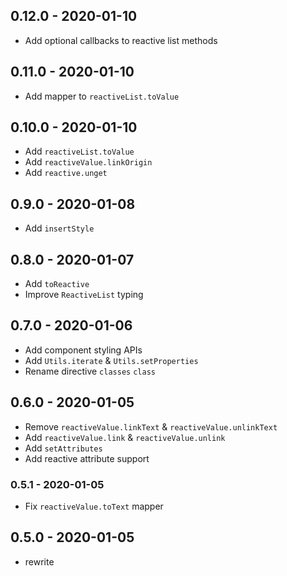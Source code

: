 ## 0.12.0 - 2020-01-10

- Add optional callbacks to reactive list methods

## 0.11.0 - 2020-01-10

- Add mapper to `reactiveList.toValue`

## 0.10.0 - 2020-01-10

- Add `reactiveList.toValue`
- Add `reactiveValue.linkOrigin`
- Add `reactive.unget`

## 0.9.0 - 2020-01-08

- Add `insertStyle`

## 0.8.0 - 2020-01-07

- Add `toReactive`
- Improve `ReactiveList` typing

## 0.7.0 - 2020-01-06

- Add component styling APIs
- Add `Utils.iterate` & `Utils.setProperties`
- Rename directive `classes` `class`

## 0.6.0 - 2020-01-05

- Remove `reactiveValue.linkText` & `reactiveValue.unlinkText`
- Add `reactiveValue.link` & `reactiveValue.unlink`
- Add `setAttributes`
- Add reactive attribute support

### 0.5.1 - 2020-01-05

- Fix `reactiveValue.toText` mapper

## 0.5.0 - 2020-01-05

- rewrite
